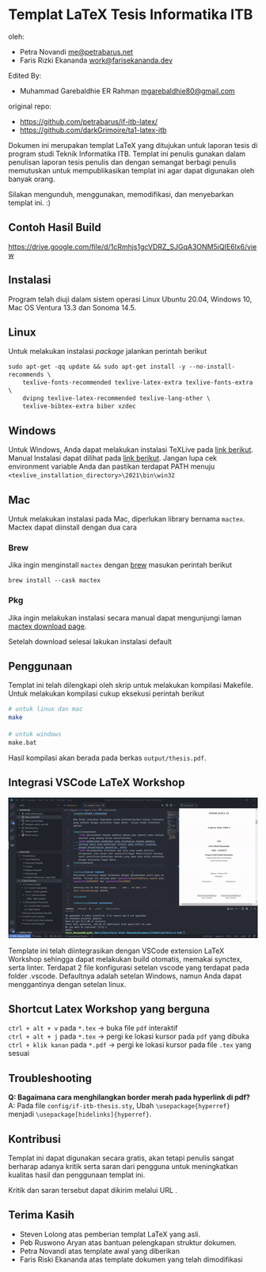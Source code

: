 Templat LaTeX Tesis Informatika ITB
===================================

oleh:

- Petra Novandi <me@petrabarus.net>
- Faris Rizki Ekananda <work@farisekananda.dev>

Edited By:

- Muhammad Garebaldhie ER Rahman <mgarebaldhie80@gmail.com>

original repo:

- <https://github.com/petrabarus/if-itb-latex/>  
- <https://github.com/darkGrimoire/ta1-latex-itb>

Dokumen ini merupakan templat LaTeX yang ditujukan untuk laporan
tesis di program studi Teknik Informatika ITB. Templat ini penulis
gunakan dalam penulisan laporan tesis penulis dan dengan semangat
berbagi penulis memutuskan untuk mempublikasikan templat ini agar
dapat digunakan oleh banyak orang.

Silakan mengunduh, menggunakan, memodifikasi, dan menyebarkan
templat ini. :)

Contoh Hasil Build
---------

<https://drive.google.com/file/d/1cRmhjs1gcVDRZ_SJGqA3ONM5jQIE6lx6/view>

Instalasi
---------

Program telah diuji dalam sistem operasi Linux Ubuntu 20.04, Windows 10, Mac OS Ventura 13.3 dan Sonoma 14.5.

## Linux

Untuk melakukan instalasi *package* jalankan perintah berikut

```
sudo apt-get -qq update && sudo apt-get install -y --no-install-recommends \
    texlive-fonts-recommended texlive-latex-extra texlive-fonts-extra \
    dvipng texlive-latex-recommended texlive-lang-other \
    texlive-bibtex-extra biber xzdec
```

## Windows

Untuk Windows, Anda dapat melakukan instalasi TeXLive pada [link berikut](https://mirror.ctan.org/systems/texlive/tlnet/install-tl-windows.exe). Manual Instalasi dapat dilihat pada [link berikut](https://www.tug.org/texlive/windows.html). Jangan lupa cek environment variable Anda dan pastikan terdapat PATH menuju `<texlive_installation_directory>\2021\bin\win32`

## Mac

Untuk melakukan instalasi pada Mac, diperlukan library bernama `mactex`. Mactex dapat diinstall dengan dua cara

### Brew

Jika ingin menginstall `mactex` dengan [brew](https://brew.sh/) masukan perintah berikut

```
brew install --cask mactex
```

### Pkg

Jika ingin melakukan instalasi secara manual dapat mengunjungi laman [mactex download page](https://tug.org/mactex/mactex-download.html).

Setelah download selesai lakukan instalasi default

Penggunaan
----------

Templat ini telah dilengkapi oleh skrip untuk melakukan kompilasi
Makefile. Untuk melakukan kompilasi cukup eksekusi perintah berikut

```bash
# untuk linux dan mac
make

# untuk windows
make.bat
```

Hasil kompilasi akan berada pada berkas `output/thesis.pdf`.

Integrasi VSCode LaTeX Workshop
----------

![Demo Gif](demo.gif)

Template ini telah diintegrasikan dengan VSCode extension LaTeX Workshop sehingga dapat melakukan build otomatis, memakai synctex, serta linter. Terdapat 2 file konfigurasi setelan vscode yang terdapat pada folder .vscode. Defaultnya adalah setelan Windows, namun Anda dapat menggantinya dengan setelan linux.

Shortcut Latex Workshop yang berguna
----------

`ctrl + alt + v` pada `*.tex` -> buka file `pdf` interaktif  
`ctrl + alt + j` pada `*.tex` -> pergi ke lokasi kursor pada `pdf` yang dibuka  
`ctrl + klik kanan` pada `*.pdf` -> pergi ke lokasi kursor pada file `.tex` yang sesuai  

Troubleshooting
----------

**Q: Bagaimana cara menghilangkan border merah pada hyperlink di pdf?**  
A: Pada file `config/if-itb-thesis.sty`, Ubah `\usepackage{hyperref}` menjadi `\usepackage[hidelinks]{hyperref}`.

Kontribusi
----------

Templat ini dapat digunakan secara gratis, akan tetapi penulis sangat
berharap adanya kritik serta saran dari pengguna untuk meningkatkan
kualitas hasil dan penggunaan templat ini.

Kritik dan saran tersebut dapat dikirim melalui URL
.

Terima Kasih
-----------

- Steven Lolong atas pemberian templat LaTeX yang asli.
- Peb Ruswono Aryan atas bantuan pelengkapan struktur dokumen.
- Petra Novandi atas template awal yang diberikan
- Faris Riski Ekananda atas template dokumen yang telah dimodifikasi
